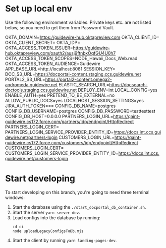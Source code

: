 # Set up local env

Use the following environment variables. Private keys etc. are not listed below,
so you need to get them from Password Vault.

OKTA_DOMAIN=https://guidewire-hub.oktapreview.com
OKTA_CLIENT_ID=
OKTA_CLIENT_SECRET=
OKTA_IDP=
OKTA_ACCESS_TOKEN_ISSUER=https://guidewire-hub.oktapreview.com/oauth2/ausj9ftnbxOqfGU4U0h7
OKTA_ACCESS_TOKEN_SCOPES=NODE_Hawaii_Docs_Web.read
OKTA_ACCESS_TOKEN_AUDIENCE=Guidewire
APP_BASE_URL=http://localhost:8081
SESSION_KEY=
DOC_S3_URL=https://docportal-content.staging.ccs.guidewire.net
PORTAL2_S3_URL=https://portal2-content.omega2-andromeda.guidewire.net
ELASTIC_SEARCH_URL=https://docsearch-doctools.staging.ccs.guidewire.net
DEPLOY_ENV=int
LOCAL_CONFIG=yes
ENABLE_AUTH=yes
PRETEND_TO_BE_EXTERNAL=no
ALLOW_PUBLIC_DOCS=yes
LOCALHOST_SESSION_SETTINGS=yes
JIRA_AUTH_TOKEN===
CONFIG_DB_NAME=postgres
CONFIG_DB_USERNAME=postgres
CONFIG_DB_PASSWORD=testtesttest
CONFIG_DB_HOST=0.0.0.0
PARTNERS_LOGIN_URL=https://qaint-guidewire.cs172.force.com/partners/idp/endpoint/HttpRedirect
PARTNERS_LOGIN_CERT=
PARTNERS_LOGIN_SERVICE_PROVIDER_ENTITY_ID=https://docs.int.ccs.guidewire.net/partners-login
CUSTOMERS_LOGIN_URL=https://qaint-guidewire.cs172.force.com/customers/idp/endpoint/HttpRedirect
CUSTOMERS_LOGIN_CERT=
CUSTOMERS_LOGIN_SERVICE_PROVIDER_ENTITY_ID=https://docs.int.ccs.guidewire.net/customers-login

# Start developing

To start developing on this branch, you're going to need three terminal windows:

1. Start the database using the `./start_docportal_db_container.sh`.
2. Start the server `yarn server-dev`.
3. Load configs into the database by running:
   ```
   cd ci
   node uploadLegacyConfigsToDb.mjs
   ```
4. Start the client by running `yarn landing-pages-dev`.
